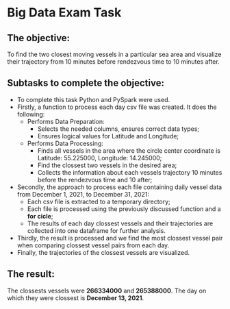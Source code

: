 # Big Data Exam Task

## **The objective:** 
To find the two closest moving vessels in a particular sea area and visualize their trajectory from 10 minutes before rendezvous time to 10 minutes after.

## **Subtasks to complete the objective:**
- To complete this task Python and PySpark were used.
- Firstly, a function to process each day csv file was created. It does the following:
  - Performs Data Preparation:
    - Selects the needed columns, ensures correct data types;
    - Ensures logical values for Latitude and Longitude;
  - Performs Data Processing:
    - Finds all vessels in the area where the circle center coordinate is Latitude: 55.225000, Longitude: 14.245000;
    - Find the clossest two vessels in the desired area;
    - Collects the information about each vessels trajectory 10 minutes before the rendezvous time and 10 after;
- Secondly, the approach to process each file containing daily vessel data from December 1, 2021, to December 31, 2021:
  - Each csv file is extracted to a temporary directory;
  - Each file is processed using the previously discussed function and a **for cicle**;
  - The results of each day clossest vessels and their trajectories are collected into one dataframe for further analysis.
- Thirdly, the result is processed and we find the most clossest vessel pair when comparing clossest vessel pairs from each day.
- Finally, the trajectories of the clossest vessels are visualized.

## **The result:**
The clossests vessels were **266334000** and **265388000**. The day on which they were clossest is **December 13, 2021**.
